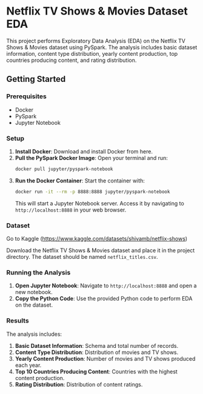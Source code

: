 # Netflix TV Shows & Movies Dataset EDA

This project performs Exploratory Data Analysis (EDA) on the Netflix TV Shows & Movies dataset using PySpark. The analysis includes basic dataset information, content type distribution, yearly content production, top countries producing content, and rating distribution.

## Getting Started

### Prerequisites

- Docker
- PySpark
- Jupyter Notebook

### Setup

1. **Install Docker**: Download and install Docker from here.
2. **Pull the PySpark Docker Image**: Open your terminal and run:
   ```bash
   docker pull jupyter/pyspark-notebook
   ```
3. **Run the Docker Container**: Start the container with:
   ```bash
   docker run -it --rm -p 8888:8888 jupyter/pyspark-notebook
   ```
   This will start a Jupyter Notebook server. Access it by navigating to `http://localhost:8888` in your web browser.

### Dataset
Go to Kaggle (https://www.kaggle.com/datasets/shivamb/netflix-shows)

Download the Netflix TV Shows & Movies dataset and place it in the project directory. The dataset should be named `netflix_titles.csv`.

### Running the Analysis

1. **Open Jupyter Notebook**: Navigate to `http://localhost:8888` and open a new notebook.
2. **Copy the Python Code**: Use the provided Python code to perform EDA on the dataset.


### Results

The analysis includes:
1. **Basic Dataset Information**: Schema and total number of records.
2. **Content Type Distribution**: Distribution of movies and TV shows.
3. **Yearly Content Production**: Number of movies and TV shows produced each year.
4. **Top 10 Countries Producing Content**: Countries with the highest content production.
5. **Rating Distribution**: Distribution of content ratings.

